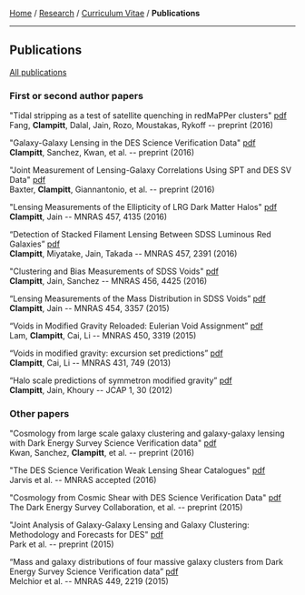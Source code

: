<div class="container">

[Home](index.html) /
[Research](research.html) /
[Curriculum Vitae](cvitae.html) /
**Publications**

***

## Publications

[All publications](http://arxiv.org/find/astro-ph/1/au:+Clampitt_J/0/1/0/all/0/1)

### First or second author papers

"Tidal stripping as a test of satellite quenching in redMaPPer clusters"
[pdf](https://arxiv.org/pdf/1604.08611.pdf)\
Fang, **Clampitt**, Dalal, Jain, Rozo, Moustakas, Rykoff -- preprint (2016)

"Galaxy-Galaxy Lensing in the DES Science Verification Data"
[pdf](http://arxiv.org/pdf/1603.05790.pdf)\
**Clampitt**, Sanchez, Kwan, et al. -- preprint (2016)

"Joint Measurement of Lensing-Galaxy Correlations Using SPT and DES SV Data"
[pdf](http://arxiv.org/pdf/1602.07384.pdf)\
Baxter, **Clampitt**, Giannantonio, et al. -- preprint (2016)

"Lensing Measurements of the Ellipticity of LRG Dark Matter Halos"
[pdf](http://arxiv.org/pdf/1506.03536.pdf)\
**Clampitt**, Jain -- MNRAS 457, 4135 (2016)

“Detection of Stacked Filament Lensing Between SDSS Luminous Red Galaxies”
[pdf](http://arxiv.org/pdf/1402.3302.pdf)\
**Clampitt**, Miyatake, Jain, Takada -- MNRAS 457, 2391 (2016)

"Clustering and Bias Measurements of SDSS Voids"
[pdf](http://arxiv.org/pdf/1507.08031.pdf)\
**Clampitt**, Jain, Sanchez -- MNRAS 456, 4425 (2016)

“Lensing Measurements of the Mass Distribution in SDSS Voids”
[pdf](http://arxiv.org/pdf/1404.1834.pdf)\
**Clampitt**, Jain -- MNRAS 454, 3357 (2015)

“Voids in Modified Gravity Reloaded: Eulerian Void Assignment”
[pdf](http://arxiv.org/pdf/1408.5338.pdf)\
Lam, **Clampitt**, Cai, Li -- MNRAS 450, 3319 (2015)

“Voids in modified gravity: excursion set predictions”
[pdf](http://arxiv.org/pdf/1212.2216.pdf)\
**Clampitt**, Cai, Li -- MNRAS 431, 749 (2013)

“Halo scale predictions of symmetron modified gravity”
[pdf](http://arxiv.org/pdf/1110.2177.pdf)\
**Clampitt**, Jain, Khoury -- JCAP 1, 30 (2012)


### Other papers

"Cosmology from large scale galaxy clustering and galaxy-galaxy lensing with Dark Energy Survey Science Verification data"
[pdf](https://arxiv.org/pdf/1604.07871.pdf)\
Kwan, Sanchez, **Clampitt**, et al. -- preprint (2016)

"The DES Science Verification Weak Lensing Shear Catalogues"
[pdf](https://arxiv.org/pdf/1507.05603.pdf)\
Jarvis et al. -- MNRAS accepted (2016)

"Cosmology from Cosmic Shear with DES Science Verification Data"
[pdf](http://arxiv.org/pdf/1507.05552.pdf)\
The Dark Energy Survey Collaboration, et al. -- preprint (2015)

"Joint Analysis of Galaxy-Galaxy Lensing and Galaxy Clustering: Methodology and Forecasts for DES"
[pdf](http://arxiv.org/pdf/1507.05353.pdf)\
Park et al. -- preprint (2015)

“Mass and galaxy distributions of four massive galaxy clusters from Dark Energy Survey Science Verification data”
[pdf](http://arxiv.org/pdf/1405.4285.pdf)\
Melchior et al. -- MNRAS 449, 2219 (2015)

</div>
